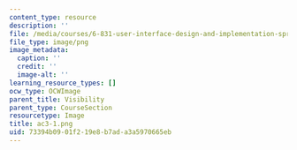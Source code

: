 ```yaml
---
content_type: resource
description: ''
file: /media/courses/6-831-user-interface-design-and-implementation-spring-2011/73394b0901f219e8b7ada3a5970665eb_ac3-1.png
file_type: image/png
image_metadata:
  caption: ''
  credit: ''
  image-alt: ''
learning_resource_types: []
ocw_type: OCWImage
parent_title: Visibility
parent_type: CourseSection
resourcetype: Image
title: ac3-1.png
uid: 73394b09-01f2-19e8-b7ad-a3a5970665eb
---
```

